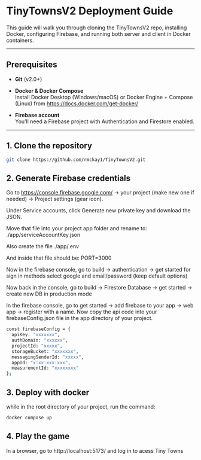 # TinyTownsV2 Deployment Guide

This guide will walk you through cloning the TinyTownsV2 repo, installing Docker, configuring Firebase, and running both server and client in Docker containers.

---

## Prerequisites

- **Git** (v2.0+)
- **Docker & Docker Compose**  
  Install Docker Desktop (Windows/macOS) or Docker Engine + Compose (Linux) from https://docs.docker.com/get-docker/

- **Firebase account**  
  You’ll need a Firebase project with Authentication and Firestore enabled.

---

## 1. Clone the repository

```bash
git clone https://github.com/rmckay1/TinyTownsV2.git
```
## 2. Generate Firebase credentials
Go to https://console.firebase.google.com/ → your project (make new one if needed) → Project settings (gear icon).

Under Service accounts, click Generate new private key and download the JSON.

Move that file into your project app folder and rename to:
./app/serviceAccountKey.json

Also create the file
./app/.env

And inside that file should be:
PORT=3000

Now in the firebase console, go to build → authentication → get started
for sign in methods select google and email/password (keep default options)

Now back in the console, go to build → Firestore Database -> get started → create new DB in production mode

In the firebase console, go to get started → add firebase to your app → web app → register with a name.
Now copy the api code into your firebaseConfig.json file in the app directory of your project.
```bash
const firebaseConfig = {
  apiKey: "xxxxxxx",
  authDomain: "xxxxxx",
  projectId: "xxxxx",
  storageBucket: "xxxxxxx",
  messagingSenderId: "xxxxx",
  appId: "x:xx:xxx:xxx",
  measurementId: "xxxxxxxx"
};
```
## 3. Deploy with docker
while in the root directory of your project, run the command:

```bash
docker compose up
```

## 4. Play the game
In a browser, go to http://localhost:5173/ and log in to acess Tiny Towns

